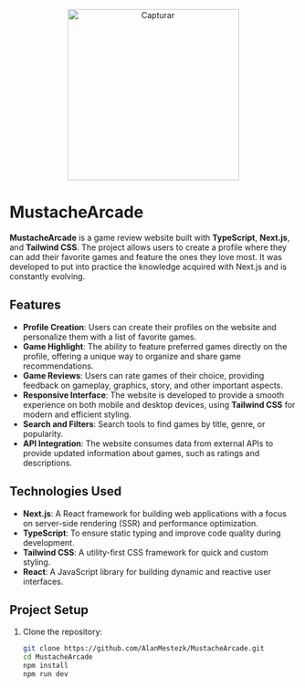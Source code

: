

<p align="center">
  <img width="300" alt="Capturar" src="https://github.com/user-attachments/assets/c195a88d-f2f9-41ee-a5fd-5694a992a9f0" />
</p>

# MustacheArcade

**MustacheArcade** is a game review website built with **TypeScript**, **Next.js**, and **Tailwind CSS**. The project allows users to create a profile where they can add their favorite games and feature the ones they love most. It was developed to put into practice the knowledge acquired with Next.js and is constantly evolving.

## Features

- **Profile Creation**: Users can create their profiles on the website and personalize them with a list of favorite games.
- **Game Highlight**: The ability to feature preferred games directly on the profile, offering a unique way to organize and share game recommendations.
- **Game Reviews**: Users can rate games of their choice, providing feedback on gameplay, graphics, story, and other important aspects.
- **Responsive Interface**: The website is developed to provide a smooth experience on both mobile and desktop devices, using **Tailwind CSS** for modern and efficient styling.
- **Search and Filters**: Search tools to find games by title, genre, or popularity.
- **API Integration**: The website consumes data from external APIs to provide updated information about games, such as ratings and descriptions.

## Technologies Used

- **Next.js**: A React framework for building web applications with a focus on server-side rendering (SSR) and performance optimization.
- **TypeScript**: To ensure static typing and improve code quality during development.
- **Tailwind CSS**: A utility-first CSS framework for quick and custom styling.
- **React**: A JavaScript library for building dynamic and reactive user interfaces.

## Project Setup

1. Clone the repository:

   ```bash
   git clone https://github.com/AlanMestezk/MustacheArcade.git
   cd MustacheArcade
   npm install
   npm run dev

